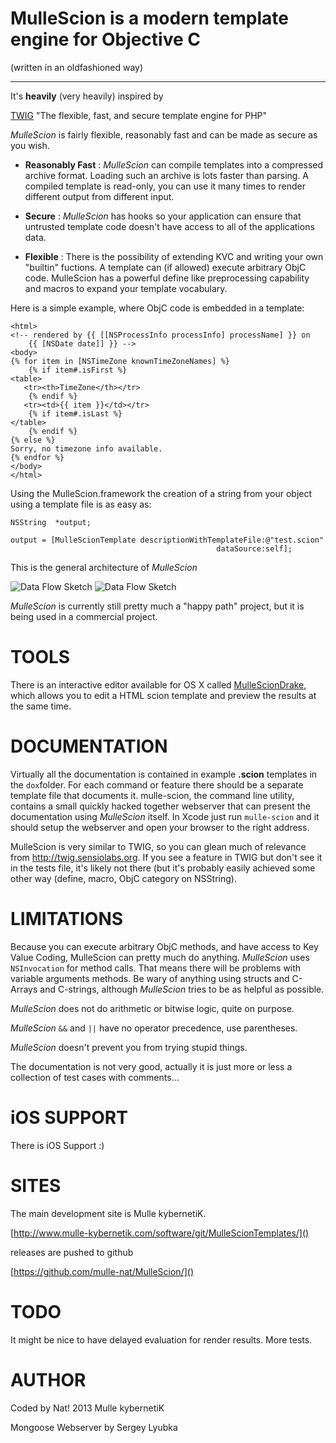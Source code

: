 
MulleScion is a modern template engine for Objective C
=============
(written in an oldfashioned way)
***

It's **heavily** (very heavily) inspired by 

[TWIG]("http://twig.sensiolabs.org/") "The flexible, fast, and secure template 
engine for PHP"

*MulleScion* is fairly flexible, reasonably fast and can be made as
 secure as you wish. 
 
* **Reasonably 
Fast** :      *MulleScion* can compile templates into a compressed 
               archive format. Loading such an archive is lots faster than 
               parsing. A compiled template is read-only, you can use it many 
               times to render different output from different input.

* **Secure** :   *MulleScion* has hooks so your application can ensure 
               that untrusted template code doesn't have access to all of the
               applications data.

* **Flexible** :    There is the possibility of extending KVC and writing your 
               own "builtin" fuctions. A template can (if allowed) execute
               arbitrary ObjC code. MulleScion has a powerful define like 
               preprocessing capability and macros to expand your template 
               vocabulary.
               
Here is a simple example, where ObjC code is embedded in a template:
 
	<html>
	<!-- rendered by {{ [[NSProcessInfo processInfo] processName] }} on 
        {{ [NSDate date]] }} -->
	<body>
	{% for item in [NSTimeZone knownTimeZoneNames] %}
	    {% if item#.isFirst %}
	<table>
	   <tr><th>TimeZone</th></tr>
	    {% endif %}	
	   <tr><td>{{ item }}</td></tr>
	    {% if item#.isLast %}
	</table>
	    {% endif %}
	{% else %}
	Sorry, no timezone info available.
	{% endfor %}
	</body>
	</html>


Using the MulleScion.framework the creation of a string from your 
object using a template file is as easy as:

	NSString  *output;
	 
	output = [MulleScionTemplate descriptionWithTemplateFile:@"test.scion"
    	                                          dataSource:self];

This is the general architecture of *MulleScion*

![](/dox/MulleScionDataFlow.png "Data Flow Sketch")
![](http://www.mulle-kybernetik.com/software/git/MulleScion/raw/master/dox/MulleScionDataFlow.png "Data Flow Sketch")

*MulleScion* is currently still pretty much a "happy path" project, but 
it is being used in a commercial project. 

TOOLS
=============
There is an interactive editor
available for OS X called [MulleScionDrake](http://www.mulle-kybernetik.com/software/git/MulleScionTemplates/),
which allows you to edit a HTML scion template and preview the results at the
same time.


DOCUMENTATION
=============

Virtually all the documentation is contained in example **.scion** templates 
in the `dox`folder. For each command or feature there should be a separate 
template file that documents it. mulle-scion, the command line utility, contains 
a small quickly hacked together webserver that can present the documentation 
using *MulleScion* itself.
In Xcode just run `mulle-scion` and it should setup the webserver and open your 
browser to the right address.

MulleScion is very similar to TWIG, so you can glean much of relevance from 
<http://twig.sensiolabs.org>. If you see a feature in TWIG but don't see it in 
the tests file, it's likely not there (but it's probably easily achieved some 
other way (define, macro, ObjC category on NSString).


LIMITATIONS
=============
Because you can execute arbitrary ObjC methods, and have access to Key Value
Coding, MulleScion can pretty much do anything. *MulleScion* uses
`NSInvocation` for method calls. That means there will be problems with variable 
arguments methods. Be wary of anything using structs and C-Arrays and
C-strings, although *MulleScion* tries to be as helpful as possible.

*MulleScion* does not do arithmetic or bitwise logic, quite on purpose.

*MulleScion* `&&` and `||` have no operator precedence, use parentheses.

*MulleScion* doesn't prevent you from trying stupid things.

The documentation is not very good, actually it is just more or less a 
collection of test cases with comments...


iOS SUPPORT
=============
There is iOS Support :)


SITES
=============
The main development site is Mulle kybernetiK. 

[http://www.mulle-kybernetik.com/software/git/MulleScionTemplates/]()

releases are pushed to github

[https://github.com/mulle-nat/MulleScion/]()


TODO
=============
It might be nice to have delayed evaluation for render results. More tests.


AUTHOR
=============
Coded by Nat!
2013 Mulle kybernetiK

Mongoose Webserver by
Sergey Lyubka 
